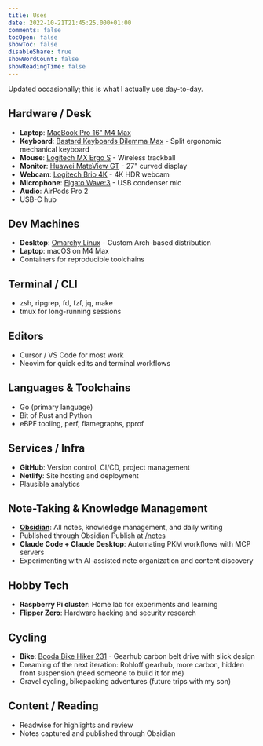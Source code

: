 ```yaml
---
title: Uses
date: 2022-10-21T21:45:25.000+01:00
comments: false
tocOpen: false
showToc: false
disableShare: true
showWordCount: false
showReadingTime: false
---
```


Updated occasionally; this is what I actually use day-to-day.

## Hardware / Desk

- **Laptop**: [MacBook Pro 16" M4 Max](https://www.apple.com/de/shop/buy-mac/macbook-pro/16-zoll-m4-max)
- **Keyboard**: [Bastard Keyboards Dilemma Max](https://bastardkb.com/product/dilemma-max/) - Split ergonomic mechanical keyboard
- **Mouse**: [Logitech MX Ergo S](https://www.logitech.com/de-de/shop/p/mx-ergo-s-wireless-trackball-mouse.910-007260) - Wireless trackball
- **Monitor**: [Huawei MateView GT](https://consumer.huawei.com/en/monitors/mateview-gt/) - 27" curved display
- **Webcam**: [Logitech Brio 4K](https://www.logitech.com/en-us/products/webcams/brio-4k-hdr-webcam.960-001105.html) - 4K HDR webcam
- **Microphone**: [Elgato Wave:3](https://www.elgato.com/de/de/p/wave-3-black) - USB condenser mic
- **Audio**: AirPods Pro 2
- USB-C hub

## Dev Machines

- **Desktop**: [Omarchy Linux](https://omarchy.org/) - Custom Arch-based distribution
- **Laptop**: macOS on M4 Max
- Containers for reproducible toolchains

## Terminal / CLI

- zsh, ripgrep, fd, fzf, jq, make
- tmux for long-running sessions

## Editors

- Cursor / VS Code for most work
- Neovim for quick edits and terminal workflows

## Languages & Toolchains

- Go (primary language)
- Bit of Rust and Python
- eBPF tooling, perf, flamegraphs, pprof

## Services / Infra

- **GitHub**: Version control, CI/CD, project management
- **Netlify**: Site hosting and deployment
- Plausible analytics

## Note-Taking & Knowledge Management

- **[Obsidian](https://obsidian.md/)**: All notes, knowledge management, and daily writing
- Published through Obsidian Publish at [/notes](/notes/)
- **Claude Code + Claude Desktop**: Automating PKM workflows with MCP servers
- Experimenting with AI-assisted note organization and content discovery

## Hobby Tech

- **Raspberry Pi cluster**: Home lab for experiments and learning
- **Flipper Zero**: Hardware hacking and security research

## Cycling

- **Bike**: [Booda Bike Hiker 231](https://boodabike.com/en/product/booda-bike-hiker-231) - Gearhub carbon belt drive with slick design
- Dreaming of the next iteration: Rohloff gearhub, more carbon, hidden front suspension (need someone to build it for me)
- Gravel cycling, bikepacking adventures (future trips with my son)

## Content / Reading

- Readwise for highlights and review
- Notes captured and published through Obsidian
